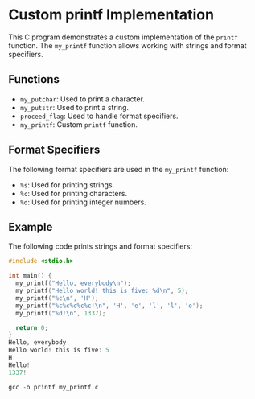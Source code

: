 # Custom printf Implementation

This C program demonstrates a custom implementation of the `printf` function. The `my_printf` function allows working with strings and format specifiers.

## Functions

- `my_putchar`: Used to print a character.
- `my_putstr`: Used to print a string.
- `proceed_flag`: Used to handle format specifiers.
- `my_printf`: Custom `printf` function.

## Format Specifiers

The following format specifiers are used in the `my_printf` function:

- `%s`: Used for printing strings.
- `%c`: Used for printing characters.
- `%d`: Used for printing integer numbers.

## Example

The following code prints strings and format specifiers:

```c
#include <stdio.h>

int main() {
  my_printf("Hello, everybody\n");
  my_printf("Hello world! this is five: %d\n", 5);
  my_printf("%c\n", 'H');
  my_printf("%c%c%c%c%c!\n", 'H', 'e', 'l', 'l', 'o');
  my_printf("%d!\n", 1337);

  return 0;
}
Hello, everybody
Hello world! this is five: 5
H
Hello!
1337!

gcc -o printf my_printf.c